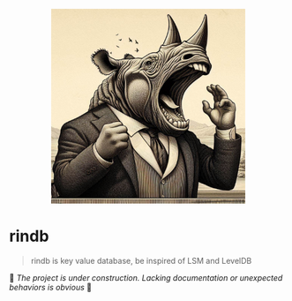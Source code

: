 <p align="center">
  <img src='./assets/mascot.jpeg' width='70%'>
</p>

# rindb
> rindb is key value database, be inspired of LSM and LevelDB

🚧 _The project is under construction. Lacking documentation or unexpected behaviors is obvious_ 🚧
